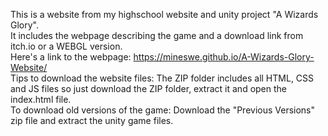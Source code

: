 This is a website from my highschool website and unity project "A Wizards Glory".<br/>
It includes the webpage describing the game and a download link from itch.io or a WEBGL version.<br/>
Here's a link to the webpage: https://mineswe.github.io/A-Wizards-Glory-Website/<br/>
Tips to download the website files: The ZIP folder includes all HTML, CSS and JS files so just download the ZIP folder, extract it and open the index.html file.<br/>
To download old versions of the game: Download the "Previous Versions" zip file and extract the unity game files.

